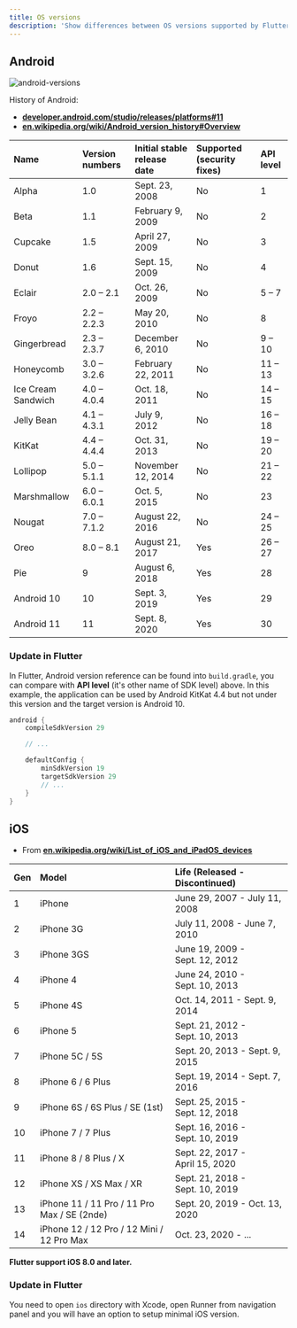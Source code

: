 ```yaml
---
title: OS versions
description: 'Show differences between OS versions supported by Flutter'
---
```


## Android

![android-versions](/documentation/flutter/android-feat.jpg)

History of Android:

- [**developer.android.com/studio/releases/platforms#11**](https://developer.android.com/studio/releases/platforms#11)
- [**en.wikipedia.org/wiki/Android_version_history#Overview**](https://en.wikipedia.org/wiki/Android_version_history#Overview)

| Name               | Version numbers | Initial stable release date | Supported (security fixes) | API level |
| :----------------- | :-------------- | :-------------------------- | :------------------------- | :-------- |
| Alpha              | 1.0             | Sept. 23, 2008              | No                         | 1         |
| Beta               | 1.1             | February 9, 2009            | No                         | 2         |
| Cupcake            | 1.5             | April 27, 2009              | No                         | 3         |
| Donut              | 1.6             | Sept. 15, 2009              | No                         | 4         |
| Eclair             | 2.0 – 2.1       | Oct. 26, 2009               | No                         | 5 – 7     |
| Froyo              | 2.2 – 2.2.3     | May 20, 2010                | No                         | 8         |
| Gingerbread        | 2.3 – 2.3.7     | December 6, 2010            | No                         | 9 – 10    |
| Honeycomb          | 3.0 – 3.2.6     | February 22, 2011           | No                         | 11 – 13   |
| Ice Cream Sandwich | 4.0 – 4.0.4     | Oct. 18, 2011               | No                         | 14 – 15   |
| Jelly Bean         | 4.1 – 4.3.1     | July 9, 2012                | No                         | 16 – 18   |
| KitKat             | 4.4 – 4.4.4     | Oct. 31, 2013               | No                         | 19 – 20   |
| Lollipop           | 5.0 – 5.1.1     | November 12, 2014           | No                         | 21 – 22   |
| Marshmallow        | 6.0 – 6.0.1     | Oct. 5, 2015                | No                         | 23        |
| Nougat             | 7.0 – 7.1.2     | August 22, 2016             | No                         | 24 – 25   |
| Oreo               | 8.0 – 8.1       | August 21, 2017             | Yes                        | 26 – 27   |
| Pie                | 9               | August 6, 2018              | Yes                        | 28        |
| Android 10         | 10              | Sept. 3, 2019               | Yes                        | 29        |
| Android 11         | 11              | Sept. 8, 2020               | Yes                        | 30        |

### Update in Flutter

In Flutter, Android version reference can be found into `build.gradle`, you can compare with **API level** (it's other name of SDK level) above. In this example, the application can be used by Android KitKat 4.4 but not under this version and the target version is Android 10.

```groovy [android/app/build.gradle]
android {
    compileSdkVersion 29

    // ...

    defaultConfig {
        minSdkVersion 19
        targetSdkVersion 29
        // ...
    }
}
```

## iOS

- From [**en.wikipedia.org/wiki/List_of_iOS_and_iPadOS_devices**](https://en.wikipedia.org/wiki/List_of_iOS_and_iPadOS_devices)

| Gen  | Model                                       | Life (Released - Discontinued)  |
| :--- | :------------------------------------------ | :------------------------------ |
| 1    | iPhone                                      | June 29, 2007 - July 11, 2008   |
| 2    | iPhone 3G                                   | July 11, 2008 - June 7, 2010    |
| 3    | iPhone 3GS                                  | June 19, 2009 - Sept. 12, 2012  |
| 4    | iPhone 4                                    | June 24, 2010 - Sept. 10, 2013  |
| 5    | iPhone 4S                                   | Oct. 14, 2011 - Sept. 9, 2014   |
| 6    | iPhone 5                                    | Sept. 21, 2012 - Sept. 10, 2013 |
| 7    | iPhone 5C / 5S                              | Sept. 20, 2013 - Sept. 9, 2015  |
| 8    | iPhone 6 / 6 Plus                           | Sept. 19, 2014 - Sept. 7, 2016  |
| 9    | iPhone 6S / 6S Plus / SE (1st)              | Sept. 25, 2015 - Sept. 12, 2018 |
| 10   | iPhone 7 / 7 Plus                           | Sept. 16, 2016 - Sept. 10, 2019 |
| 11   | iPhone 8 / 8 Plus / X                       | Sept. 22, 2017 - April 15, 2020 |
| 12   | iPhone XS / XS Max / XR                     | Sept. 21, 2018 - Sept. 10, 2019 |
| 13   | iPhone 11 / 11 Pro / 11 Pro Max / SE (2nde) | Sept. 20, 2019 - Oct. 13, 2020  |
| 14   | iPhone 12 / 12 Pro / 12 Mini / 12 Pro Max   | Oct. 23, 2020 - ...             |

**Flutter support iOS 8.0 and later.**

### Update in Flutter

You need to open `ios` directory with Xcode, open Runner from navigation panel and you will have an option to setup minimal iOS version.
